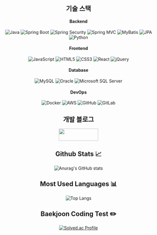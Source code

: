 <div align="center">

## 기술 스택
#### Backend
![Java](https://img.shields.io/badge/Java-007396?style=for-the-badge&logo=java&logoColor=white)
![Spring Boot](https://img.shields.io/badge/Spring%20Boot-6DB33F?style=for-the-badge&logo=spring&logoColor=white)
![Spring Security](https://img.shields.io/badge/Spring%20Security-6DB33F?style=for-the-badge&logo=springsecurity&logoColor=white)
![Spring MVC](https://img.shields.io/badge/Spring%20MVC-6DB33F?style=for-the-badge&logo=spring&logoColor=white)
![MyBatis](https://img.shields.io/badge/MyBatis-000000?style=for-the-badge&logo=mybatis&logoColor=white)
![JPA](https://img.shields.io/badge/JPA-59666C?style=for-the-badge&logo=hibernate&logoColor=white)
![Python](https://img.shields.io/badge/Python-3776AB?style=for-the-badge&logo=python&logoColor=white)

#### Frontend
![JavaScript](https://img.shields.io/badge/JavaScript-F7DF1E?style=for-the-badge&logo=javascript&logoColor=black)
![HTML5](https://img.shields.io/badge/HTML5-E34F26?style=for-the-badge&logo=html5&logoColor=white)
![CSS3](https://img.shields.io/badge/CSS3-1572B6?style=for-the-badge&logo=css3&logoColor=white)
![React](https://img.shields.io/badge/React-20232A?style=for-the-badge&logo=react&logoColor=61DAFB)
![jQuery](https://img.shields.io/badge/jQuery-0769AD?style=for-the-badge&logo=jquery&logoColor=white)

#### Database
![MySQL](https://img.shields.io/badge/MySQL-00000F?style=for-the-badge&logo=mysql&logoColor=white)
![Oracle](https://img.shields.io/badge/Oracle-F80000?style=for-the-badge&logo=oracle&logoColor=white)
![Microsoft SQL Server](https://img.shields.io/badge/Microsoft%20SQL%20Server-CC2927?style=for-the-badge&logo=microsoftsqlserver&logoColor=white)

#### DevOps
![Docker](https://img.shields.io/badge/Docker-2496ED?style=for-the-badge&logo=docker&logoColor=white)
![AWS](https://img.shields.io/badge/AWS-232F3E?style=for-the-badge&logo=amazonaws&logoColor=white)
![GitHub](https://img.shields.io/badge/GitHub-181717?style=for-the-badge&logo=github&logoColor=white)
![GitLab](https://img.shields.io/badge/GitLab-FCA326?style=for-the-badge&logo=gitlab&logoColor=white)

## 개발 블로그
<a href="https://velog.io/@so-myoung/series" :target="_blank"><img src="https://img.shields.io/badge/Velog-20C997?style=flat-square&logo=Velog&logoColor=white" width = 130px height = 40px/></a>

## Github Stats 📈
![Anurag's GitHub stats](https://github-readme-stats.vercel.app/api?username=So-Myoung&show_icons=true&theme=transparent&count-private=true)

## Most Used Languages 📊
![Top Langs](https://github-readme-stats.vercel.app/api/top-langs/?username=So-Myoung&hide=html,css,shell,nushell,powershell,batchfile&layout=compact&langs_count=10&count-private=true)

## Baekjoon Coding Test ✏️
[![Solved.ac Profile](http://mazassumnida.wtf/api/generate_badge?boj=so_myoung)](https://solved.ac/so_myoung)

</div>
